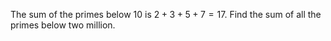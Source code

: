 The sum of the primes below $10$ is $2 + 3 + 5 + 7 = 17$.
Find the sum of all the primes below two million.



